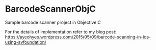 # BarcodeScannerObjC
Sample barcode scanner project in Objective C

For the details of implementation refer to my blog post:
https://ayeohyes.wordpress.com/2015/05/09/barcode-scanning-in-ios-using-avfoundation/
